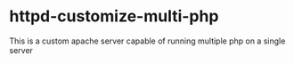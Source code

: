 # httpd-customize-multi-php
This is a custom apache server capable of running multiple php on a single server
